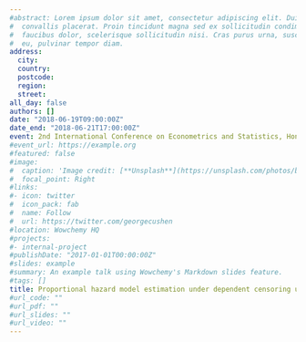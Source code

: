 ```yaml
---
#abstract: Lorem ipsum dolor sit amet, consectetur adipiscing elit. Duis posuere tellusac
#  convallis placerat. Proin tincidunt magna sed ex sollicitudin condimentum. Sed ac
#  faucibus dolor, scelerisque sollicitudin nisi. Cras purus urna, suscipit quis sapien
#  eu, pulvinar tempor diam.
address:
  city: 
  country: 
  postcode: 
  region: 
  street:
all_day: false
authors: []
date: "2018-06-19T09:00:00Z"
date_end: "2018-06-21T17:00:00Z"
event: 2nd International Conference on Econometrics and Statistics, Hong Kong
#event_url: https://example.org
#featured: false
#image:
#  caption: 'Image credit: [**Unsplash**](https://unsplash.com/photos/bzdhc5b3Bxs)'
#  focal_point: Right
#links:
#- icon: twitter
#  icon_pack: fab
#  name: Follow
#  url: https://twitter.com/georgecushen
#location: Wowchemy HQ
#projects:
#- internal-project
#publishDate: "2017-01-01T00:00:00Z"
#slides: example
#summary: An example talk using Wowchemy's Markdown slides feature.
#tags: []
title: Proportional hazard model estimation under dependent censoring using copulas and penalized likelihood 
#url_code: ""
#url_pdf: ""
#url_slides: ""
#url_video: ""
---
```

